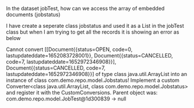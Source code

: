 In the dataset jobTest, how can we access the array of embedded documents (jobstatus)

I have create a seperate class jobstatus and used it as a List<Jobstatus> in the jobTest class but when I am trying to get all the records it is showing an error as below 

Cannot convert [[Document{{status=OPEN, code=0, lastupdateddate=1652083728001}}, Document{{status=CANCELLED, code=7, lastupdateddate=1652972346908}}], Document{{status=CANCELLED, code=7, lastupdateddate=1652972346908}}] of type class java.util.ArrayList into an instance of class com.demo.repo.model.Jobstatus! Implement a custom Converter<class java.util.ArrayList, class com.demo.repo.model.Jobstatus> and register it with the CustomConversions. Parent object was: com.demo.repo.model.JobTest@1d300839 -> null


	
